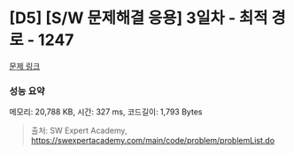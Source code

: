 # [D5] [S/W 문제해결 응용] 3일차 - 최적 경로 - 1247 

[문제 링크](https://swexpertacademy.com/main/code/problem/problemDetail.do?contestProbId=AV15OZ4qAPICFAYD) 

### 성능 요약

메모리: 20,788 KB, 시간: 327 ms, 코드길이: 1,793 Bytes



> 출처: SW Expert Academy, https://swexpertacademy.com/main/code/problem/problemList.do